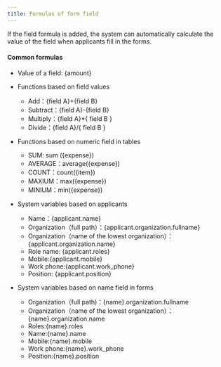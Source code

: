 ```yaml
---
title: Formulas of form field
---
```


If the field formula is added, the system can automatically calculate the value of the field when applicants fill in the forms.

#### Common formulas

- Value of a field: {amount}

- Functions based on field values
  - Add：{field A}+{field B}
  - Subtract：{field A}-{field B}
  - Multiply：{field A}*{ field B }
  - Divide：{field A}/{ field B }

- Functions based on numeric field in tables
  - SUM: sum ({expense})
  - AVERAGE：average({expense})
  - COUNT：count({item})
  - MAXIUM：max({expense})
  - MINIUM：min({expense})

- System variables based on applicants
  - Name：{applicant.name}
  - Organization（full path）：{applicant.organization.fullname}
  - Organization（name of the lowest organization）：{applicant.organization.name}
  - Role name: {applicant.roles}
  - Mobile:{applicant.mobile}
  - Work phone:{applicant.work_phone}
  - Position: {applicant.position}

- System variables based on name field in forms
  - Organization（full path)：{name}.organization.fullname
  - Organization（name of the lowest organization）：{name}.organization.name
  - Roles:{name}.roles
  - Name:{name}.name
  - Mobile:{name}.mobile
  - Work phone:{name}.work_phone
  - Position:{name}.position
